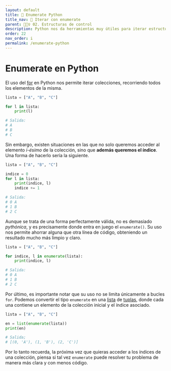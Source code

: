 ```yaml
---
layout: default
title: 📙 Enumerate Python
title_nav: 📙 Iterar con enumerate
parent: 🏄🏻‍♀️ 02. Estructuras de control
description: Python nos da herramientas muy útiles para iterar estructuras de datos, como zip y enumerate.
order: 22
nav_order: i
permalink: /enumerate-python
---
```


# Enumerate en Python

El uso del [for](/for-python) en Python nos permite iterar colecciones, recorriendo todos los elementos de la misma.

```python
lista = ["A", "B", "C"]

for l in lista:
    print(l)

# Salida:
# A
# B
# C
```

Sin embargo, existen situaciones en las que no solo queremos acceder al elemento *i-ésimo* de la colección, sino que **además queremos el índice**. Una forma de hacerlo sería la siguiente.

```python
lista = ["A", "B", "C"]

indice = 0
for l in lista:
    print(indice, l)
    indice += 1

# Salida:
# 0 A
# 1 B
# 2 C
```

Aunque se trata de una forma perfectamente válida, no es demasiado *pythónica*, y es precisamente donde entra en juego el `enumerate()`. Su uso nos permite ahorrar alguna que otra línea de código, obteniendo un resultado mucho más limpio y claro.

```python
lista = ["A", "B", "C"]

for indice, l in enumerate(lista):
    print(indice, l)

# Salida:
# 0 A
# 1 B
# 2 C
```

Por último, es importante notar que su uso no se limita únicamente a bucles `for`. Podemos convertir el tipo `enumerate` en una [lista](/listas-en-python) de [tuplas](/tuplas-python), donde cada una contiene un elemento de la colección inicial y el índice asociado.

```python
lista = ["A", "B", "C"]

en = list(enumerate(lista))
print(en)

# Salida;
# [(0, 'A'), (1, 'B'), (2, 'C')]
```

Por lo tanto recuerda, la próxima vez que quieras acceder a los índices de una colección, piensa si tal vez `enumerate` puede resolver tu problema de manera más clara y con menos código.